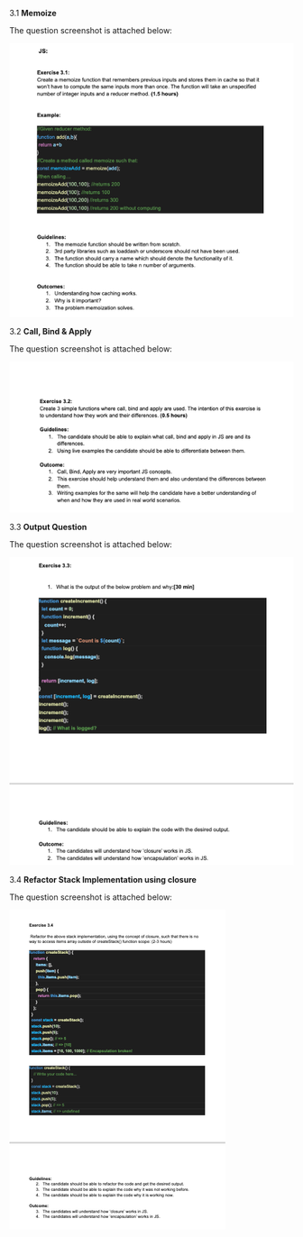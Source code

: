 3.1 **Memoize**

The question screenshot is attached below:

![Exercise3.1](/Week-3/Assigment%20screenshot/Assign_3.1.png "Exercise3.1")

3.2 **Call, Bind & Apply**

The question screenshot is attached below:

![Exercise3.2](/Week-3/Assigment%20screenshot/Assign_3.2.png "Exercise3.2")

3.3 **Output Question**

The question screenshot is attached below:

![Exercise3.3](/Week-3/Assigment%20screenshot/Assign_3.3.png "Exercise3.3")

3.4 **Refactor Stack Implementation using closure**

The question screenshot is attached below:

![Exercise3.4](/Week-3/Assigment%20screenshot/Assign_3.4.png "Exercise3.4")